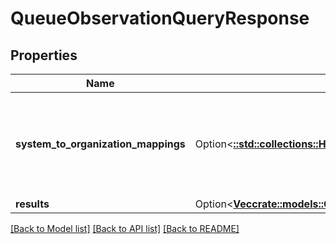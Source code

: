 # QueueObservationQueryResponse

## Properties

Name | Type | Description | Notes
------------ | ------------- | ------------- | -------------
**system_to_organization_mappings** | Option<[**::std::collections::HashMap<String, Vec<String>>**](array.md)> | A mapping from system presence to a list of organization presence ids | [optional]
**results** | Option<[**Vec<crate::models::QueueObservationDataContainer>**](QueueObservationDataContainer.md)> |  | [optional]

[[Back to Model list]](../README.md#documentation-for-models) [[Back to API list]](../README.md#documentation-for-api-endpoints) [[Back to README]](../README.md)


